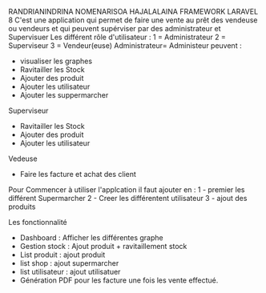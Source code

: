 RANDRIANINDRINA NOMENARISOA HAJALALAINA
FRAMEWORK LARAVEL 8
C'est une application qui permet de faire une vente au prêt des vendeuse ou vendeurs et qui peuvent supérviser par des administrateur et Supervisuer
Les différent rôle d'utilisateur : 1 = Administrateur 2 = Superviseur 3 = Vendeur(euse)
Administrateur= Administeur peuvent :
- visualiser les graphes
- Ravitailler les Stock
- Ajouter des produit
- Ajouter les utilisateur
- Ajouter les  suppermarcher

Superviseur
- Ravitailler les Stock
- Ajouter des produit
- Ajouter les utilisateur

Vedeuse
- Faire les facture et achat des client


Pour Commencer à utiliser l'applcation
il faut ajouter en :
1 - premier les différent Supermarcher
2 - Creer les différentent utilisateur
3 - ajout des produits

Les fonctionnalité 

- Dashboard : Afficher les différentes graphe
- Gestion stock : Ajout produit + ravitaillement stock
- List produit : ajout produit
- list shop : ajout supermarcher
- list utilisateur : ajout utilisatuer
- Génération PDF pour les facture une fois les vente effectué.
